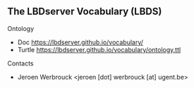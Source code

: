 ## The LBDserver Vocabulary (LBDS)

Ontology

* Doc      https://lbdserver.github.io/vocabulary/
* Turtle   https://lbdserver.github.io/vocabulary/ontology.ttl


Contacts

* Jeroen Werbrouck <jeroen [dot] werbrouck [at] ugent.be>

